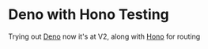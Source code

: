 # Deno with Hono Testing

Trying out [Deno](https://deno.com/) now it's at V2, along with [Hono](https://hono.dev/) for routing


